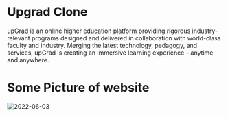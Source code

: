 

<h1>Upgrad Clone</h1>

<p>upGrad is an online higher education platform providing rigorous industry-relevant programs designed and delivered in collaboration with world-class faculty and industry. Merging the latest technology, pedagogy, and services, upGrad is creating an immersive learning experience – anytime and anywhere.</p>

</hr>

<h1>Some Picture of website </h1>

![2022-06-03](https://user-images.githubusercontent.com/97459016/171861356-24bd20b3-afe3-456b-b0d3-26cc0cfe7e6d.png)
